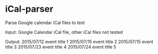 # iCal-parser
Parse Google calendar iCal files to text

Input: Google Calendar iCal file, other iCal files not tested

Output:
2015/07/12	event title 1
2015/07/15	event title 2
2015/07/15	event title 3
2015/07/23	event title 4
2015/07/24	event title 5
